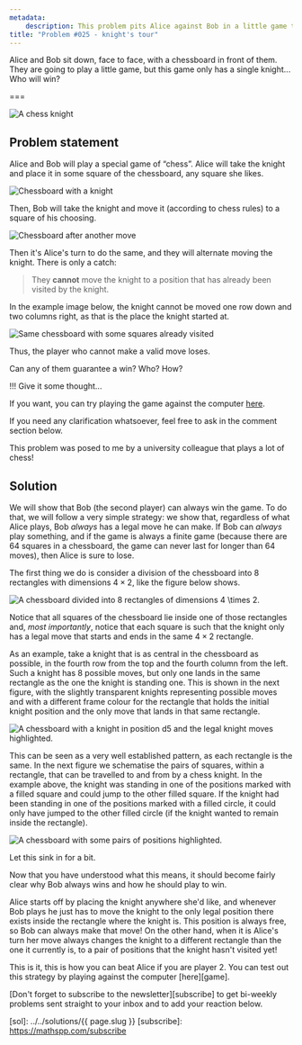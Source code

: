 ```yaml
---
metadata:
    description: This problem pits Alice against Bob in a little game that takes place in a chessboard.
title: "Problem #025 - knight's tour"
---
```


Alice and Bob sit down, face to face, with a chessboard in front of them.
They are going to play a little game, but this game only has a single knight...
Who will win?

===

![A chess knight](thumbnail.jpg "Photo by Piotr Makowski on Unsplash")


## Problem statement

Alice and Bob will play a special game of “chess”.
Alice will take the knight and place it in some square of the chessboard, any square she likes.

![Chessboard with a knight](_chessboard_01.webp)

Then, Bob will take the knight and move it (according to chess rules) to a square of his choosing.

![Chessboard after another move](_chessboard_02.webp)

Then it's Alice's turn to do the same, and they will alternate moving the knight.
There is only a catch:

 > They **cannot** move the knight to a position that has already been visited by the knight.

In the example image below, the knight cannot be moved one row down and two columns right, as that is the place the knight started at.

![Same chessboard with some squares already visited](_chessboard_03.webp)

Thus, the player who cannot make a valid move loses.

Can any of them guarantee a win? Who? How?

!!! Give it some thought...

If you want, you can try playing the game against the computer [here](https://mathspp.com/games/knights-tour).

If you need any clarification whatsoever, feel free to ask in the comment section below.

This problem was posed to me by a university colleague that plays a lot of chess!


## Solution

We will show that Bob (the second player) can always win the game.
To do that, we will follow a very simple strategy: we show that,
regardless of what Alice plays, Bob *always* has a legal move he can make.
If Bob can *always* play something, and if the game is always a finite game
(because there are $64$ squares in a chessboard, the game can never last
for longer than $64$ moves), then Alice is sure to lose.

The first thing we do is consider a division of the chessboard
into $8$ rectangles with dimensions $4 \times 2$, like the figure below shows.

![A chessboard divided into $8$ rectangles of dimensions $4 \times 2$.](_sol_chessboard_01.webp)

Notice that all squares of the chessboard lie inside one of those rectangles and,
*most importantly*, notice that each square is such that the knight only has a legal move that starts and ends in the same $4 \times 2$ rectangle.

As an example, take a knight that is as central in the chessboard as possible,
in the fourth row from the top and the fourth column from the left.
Such a knight has $8$ possible moves, but only one lands in the same rectangle as the
one the knight is standing one.
This is shown in the next figure, with the slightly transparent knights representing
possible moves and with a different frame colour for the rectangle that holds the
initial knight position and the only move that lands in that same rectangle.

![A chessboard with a knight in position d5 and the legal knight moves highlighted.](_sol_chessboard_02.webp)

This can be seen as a very well established pattern, as each rectangle is the same.
In the next figure we schematise the pairs of squares, within a rectangle, that
can be travelled to and from by a chess knight.
In the example above, the knight was standing in one of the positions marked with a
filled square and could jump to the other filled square.
If the knight had been standing in one of the positions marked with a filled circle,
it could only have jumped to the other filled circle (if the knight wanted to remain
inside the rectangle).

![A chessboard with some pairs of positions highlighted.](_sol_chessboard_03.webp)

Let this sink in for a bit.

Now that you have understood what this means, it should become fairly clear why
Bob always wins and how he should play to win.

Alice starts off by placing the knight anywhere she'd like, and whenever Bob plays
he just has to move the knight to the only legal position there exists inside the
rectangle where the knight is.
This position is always free, so Bob can always make that move!
On the other hand, when it is Alice's turn her move always changes the knight to
a different rectangle than the one it currently is, to a pair of positions that
the knight hasn't visited yet!

This is it, this is how you can beat Alice if you are player 2.
You can test out this strategy by playing against the computer [here][game].


[Don't forget to subscribe to the newsletter][subscribe] to get bi-weekly
problems sent straight to your inbox and to add your reaction below.

[sol]: ../../solutions/{{ page.slug }}
[subscribe]: https://mathspp.com/subscribe
